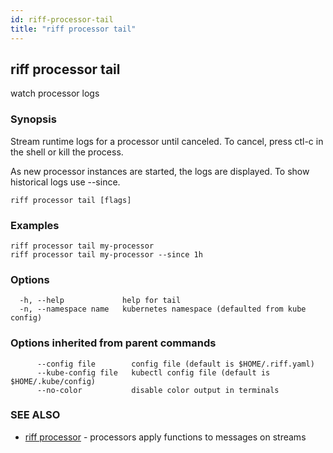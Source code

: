 ```yaml
---
id: riff-processor-tail
title: "riff processor tail"
---
```

## riff processor tail

watch processor logs

### Synopsis

Stream runtime logs for a processor until canceled. To cancel, press ctl-c in
the shell or kill the process.

As new processor instances are started, the logs are displayed. To show historical logs use
--since.

```
riff processor tail [flags]
```

### Examples

```
riff processor tail my-processor
riff processor tail my-processor --since 1h
```

### Options

```
  -h, --help             help for tail
  -n, --namespace name   kubernetes namespace (defaulted from kube config)
```

### Options inherited from parent commands

```
      --config file        config file (default is $HOME/.riff.yaml)
      --kube-config file   kubectl config file (default is $HOME/.kube/config)
      --no-color           disable color output in terminals
```

### SEE ALSO

* [riff processor](riff_processor.md)	 - processors apply functions to messages on streams

